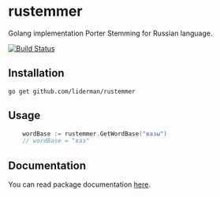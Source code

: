 # rustemmer
Golang implementation Porter Stemming for Russian language.

[![Build Status](https://travis-ci.org/syndtr/goleveldb.png?branch=master)](https://travis-ci.org/liderman/rustemmer)

Installation
-----------
	go get github.com/liderman/rustemmer

Usage
-----------
```go
    wordBase := rustemmer.GetWordBase("вазы")
    // wordBase = "ваз"
```

Documentation
-----------

You can read package documentation [here](http:godoc.org/github.com/liderman/rustemmer).